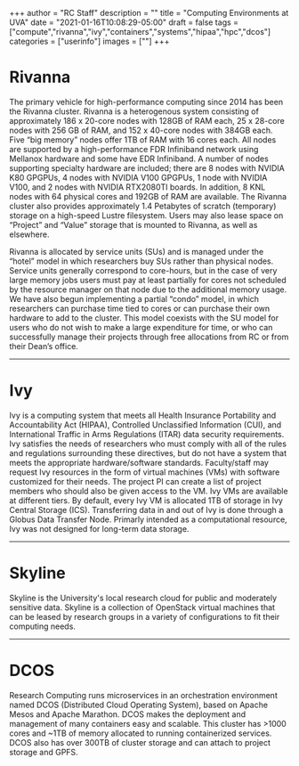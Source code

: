 +++
author = "RC Staff"
description = ""
title = "Computing Environments at UVA"
date = "2021-01-16T10:08:29-05:00"
draft = false
tags = ["compute","rivanna","ivy","containers","systems","hipaa","hpc","dcos"]
categories = ["userinfo"]
images = [""]
+++

# Rivanna

The primary vehicle for high-performance computing since 2014 has been the Rivanna cluster. Rivanna is a heterogenous system consisting of approximately 186 x 20-core nodes with 128GB of RAM each, 25 x 28-core nodes with 256 GB of RAM, and 152 x 40-core nodes with 384GB each. Five “big memory” nodes offer 1TB of RAM with 16 cores each. All nodes are supported by a high-performance FDR Infiniband network using Mellanox hardware and some have EDR Infiniband. A number of nodes supporting specialty hardware are included; there are 8 nodes with NVIDIA K80 GPGPUs, 4 nodes with NVIDIA V100 GPGPUs, 1 node with NVIDIA V100, and 2 nodes with NVIDIA RTX2080TI boards. In addition, 8 KNL nodes with 64 physical cores and 192GB of RAM are available. The Rivanna cluster also provides approximately 1.4 Petabytes of scratch (temporary) storage on a high-speed Lustre filesystem. Users may also lease space on “Project” and “Value” storage that is mounted to Rivanna, as well as elsewhere. 
 
Rivanna is allocated by service units (SUs) and is managed under the “hotel” model in which researchers buy SUs rather than physical nodes. Service units generally correspond to core-hours, but in the case of very large memory jobs users must pay at least partially for cores not scheduled by the resource manager on that node due to the additional memory usage. We have also begun implementing a partial “condo” model, in which researchers can purchase time tied to cores or can purchase their own hardware to add to the cluster. This model coexists with the SU model for users who do not wish to make a large expenditure for time, or who can successfully manage their projects through free allocations from RC or from their Dean’s office.
 
- - -

# Ivy
Ivy is a computing system that meets all Health Insurance Portability and Accountability Act (HIPAA), Controlled Unclassified Information (CUI), and International Traffic in Arms Regulations (ITAR) data security requirements. Ivy satisfies the needs of researchers who must comply with all of the rules and regulations surrounding these directives, but do not have a system that meets the appropriate hardware/software standards. Faculty/staff may request Ivy resources in the form of virtual machines (VMs) with software customized for their needs. The project PI can create a list of project members who should also be given access to the VM. Ivy VMs are available at different tiers. By default, every Ivy VM is allocated 1TB of storage in Ivy Central Storage (ICS). Transferring data in and out of Ivy is done through a Globus Data Transfer Node. Primarly intended as a computational resource, Ivy was not designed for long-term data storage.
 
- - -

# Skyline
Skyline is the University's local research cloud for public and moderately sensitive data. Skyline is a collection of OpenStack virtual machines that can be leased by research groups in a variety of configurations to fit their computing needs.
 
- - -

# DCOS
Research Computing runs microservices in an orchestration environment named DCOS (Distributed Cloud Operating System), based on Apache Mesos and Apache Marathon. DCOS makes the deployment and management of many containers easy and scalable. This cluster has >1000 cores and ~1TB of memory allocated to running containerized services. DCOS also has over 300TB of cluster storage and can attach to project storage and GPFS.
